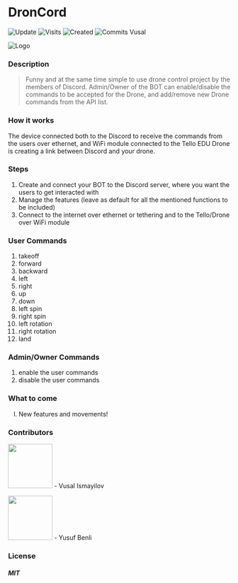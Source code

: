  # DronCord
![Update](https://badges.pufler.dev/updated/woosal1337/DronCord) ![Visits](https://badges.pufler.dev/visits/woosal1337/DronCord) ![Created](https://badges.pufler.dev/created/woosal1337/DronCord) ![Commits Vusal](https://badges.pufler.dev/commits/monthly/woosal1337)


![Logo](https://woosal.com/1337/droncord.jpg)


 ### Description
 <blockquote>
Funny and at the same time simple to use drone control project by the members of Discord. Admin/Owner of the BOT can enable/disable the commands to be accepted for the Drone, and add/remove new Drone commands from the API list.
</blockquote>

### How it works
The device connected both to the Discord to receive the commands from the users over ethernet, and WiFi module connected to the Tello EDU Drone is creating a link between Discord and your drone.

### Steps
1) Create and connect your BOT to the Discord server, where you want the users to get interacted with
2) Manage the features (leave as default for all the mentioned functions to be included)
3) Connect to the internet over ethernet or tethering and to the Tello/Drone over WiFi module

### User Commands
1) takeoff
2) forward
3) backward
4) left
5) right
6) up
7) down
8) left spin
9) right spin
10) left rotation
11) right rotation
12) land

### Admin/Owner Commands
1) enable the user commands
2) disable the user commands
### What to come
<ol type="I">
	<li>
		New features and movements!
	</li>
</ol>

### Contributors
<p>
<a href="https://github.com/woosal1337"><img height="100px" width="100px" src="https://woosal.com/1337/woosal1337-1phcPFdgHFd92bV2KkEz4CjF4u7muVxnNLQ7rcez0NgnWMniYbK9cIcRdy9Cl0UVl8FUtUktoIufvi1roVyPivDlM.png"></a>
	- Vusal Ismayilov
	
<a href="https://github.com/yusufbenliii"><img height="100px" width="100px" src="https://woosal.com/1337/woosal1337-JcZtDaxZlz8NvucDTRSttBsvP4YJyGAZKzTxKsEEXDNWpkLWIK57sM99JBzzAp9y4Dbg4t2jeNRBq6clTmB0MRomE.png"></a>
	- Yusuf Benli

</p>


### License
<h5>MIT</h5>
